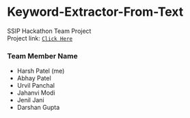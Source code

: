 # Keyword-Extractor-From-Text
SSIP Hackathon Team Project    
Project link: [`Click Here`](https://harrshhpattell.github.io/Keyword-Extractor-From-Text/)

### Team Member Name
+ Harsh Patel (me)
+ Abhay Patel
+ Urvil Panchal
+ Jahanvi Modi
+ Jenil Jani
+ Darshan Gupta
